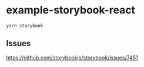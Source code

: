 # example-storybook-react

```
yarn storybook
```

## Issues
https://github.com/storybookjs/storybook/issues/7451
